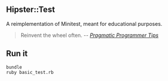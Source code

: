 ## Hipster::Test

A reimplementation of Minitest, meant for educational purposes.

> Reinvent the wheel often.
> -- <cite>[Pragmatic Programmer Tips][1]</cite>

## Run it

```
bundle
ruby basic_test.rb
```

[1]:http://pragmatictips.com/118
